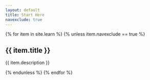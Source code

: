 ```yaml
---
layout: default
title: Start Here
navexclude: true
---
```


{% for item in site.learn %}
{% unless item.navexclude == true %}
  <h2>{{ item.title }}</h2>
  <p>{{ item.description }}</p>
{% endunless %}
{% endfor %}
